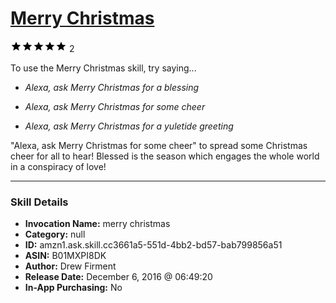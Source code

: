 # [Merry Christmas](http://alexa.amazon.com/#skills/amzn1.ask.skill.cc3661a5-551d-4bb2-bd57-bab799856a51)
![5 stars](../../images/ic_star_black_18dp_1x.png)![5 stars](../../images/ic_star_black_18dp_1x.png)![5 stars](../../images/ic_star_black_18dp_1x.png)![5 stars](../../images/ic_star_black_18dp_1x.png)![5 stars](../../images/ic_star_black_18dp_1x.png) 2

To use the Merry Christmas skill, try saying...

* *Alexa, ask Merry Christmas for a blessing*

* *Alexa, ask Merry Christmas for some cheer*

* *Alexa, ask Merry Christmas for a yuletide greeting*

"Alexa, ask Merry Christmas for some cheer" to spread some Christmas cheer for all to hear!  Blessed is the season which engages the whole world in a conspiracy of love!

***

### Skill Details

* **Invocation Name:** merry christmas
* **Category:** null
* **ID:** amzn1.ask.skill.cc3661a5-551d-4bb2-bd57-bab799856a51
* **ASIN:** B01MXPI8DK
* **Author:** Drew Firment
* **Release Date:** December 6, 2016 @ 06:49:20
* **In-App Purchasing:** No
